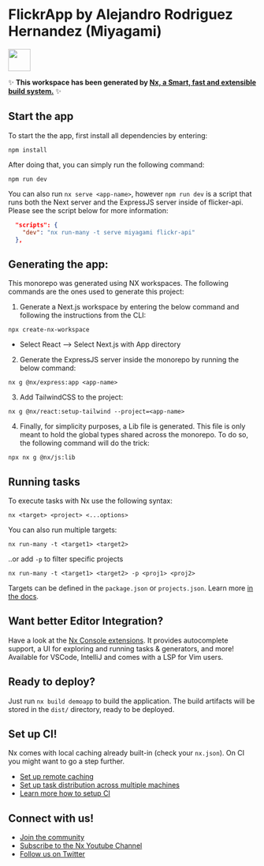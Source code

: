# FlickrApp by Alejandro Rodriguez Hernandez (Miyagami)

<a alt="Nx logo" href="https://nx.dev" target="_blank" rel="noreferrer"><img src="https://raw.githubusercontent.com/nrwl/nx/master/images/nx-logo.png" width="45"></a>

✨ **This workspace has been generated by [Nx, a Smart, fast and extensible build system.](https://nx.dev)** ✨


## Start the app

To start the the app, first install all dependencies by entering:

`npm install`

After doing that, you can simply run the following command:

`npm run dev`

You can also run `nx serve <app-name>`, however `npm run dev` is a script that runs both the Next server and the ExpressJS server inside of flicker-api. Please see the script below for more information:

```json
  "scripts": {
    "dev": "nx run-many -t serve miyagami flickr-api"
  },
```

## Generating the app:
This monorepo was generated using NX workspaces. The following commands are the ones used to generate this project:

1. Generate a Next.js workspace by entering the below command and following the instructions from the CLI:

`npx create-nx-workspace`

- Select React --> Select Next.js with App directory

2. Generate the ExpressJS server inside the monorepo by running the below command:

`nx g @nx/express:app <app-name>`

3. Add TailwindCSS to the project:

`nx g @nx/react:setup-tailwind --project=<app-name>`

4. Finally, for simplicity purposes, a Lib file is generated. This file is only meant to hold the global types shared across the monorepo. To do so, the following command will do the trick:

`npx nx g @nx/js:lib`

## Running tasks

To execute tasks with Nx use the following syntax:

```
nx <target> <project> <...options>
```

You can also run multiple targets:

```
nx run-many -t <target1> <target2>
```

..or add `-p` to filter specific projects

```
nx run-many -t <target1> <target2> -p <proj1> <proj2>
```

Targets can be defined in the `package.json` or `projects.json`. Learn more [in the docs](https://nx.dev/core-features/run-tasks).

## Want better Editor Integration?

Have a look at the [Nx Console extensions](https://nx.dev/nx-console). It provides autocomplete support, a UI for exploring and running tasks & generators, and more! Available for VSCode, IntelliJ and comes with a LSP for Vim users.

## Ready to deploy?

Just run `nx build demoapp` to build the application. The build artifacts will be stored in the `dist/` directory, ready to be deployed.

## Set up CI!

Nx comes with local caching already built-in (check your `nx.json`). On CI you might want to go a step further.

- [Set up remote caching](https://nx.dev/core-features/share-your-cache)
- [Set up task distribution across multiple machines](https://nx.dev/core-features/distribute-task-execution)
- [Learn more how to setup CI](https://nx.dev/recipes/ci)

## Connect with us!

- [Join the community](https://nx.dev/community)
- [Subscribe to the Nx Youtube Channel](https://www.youtube.com/@nxdevtools)
- [Follow us on Twitter](https://twitter.com/nxdevtools)
